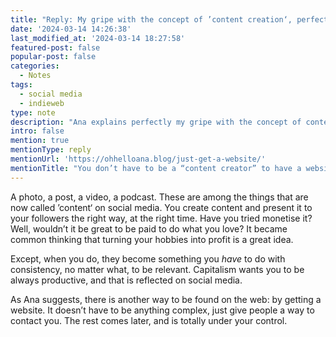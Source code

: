 ```yaml
---
title: "Reply: My gripe with the concept of ’content creation‘, perfectly explained by Ana"
date: '2024-03-14 14:26:38'
last_modified_at: '2024-03-14 18:27:58'
featured-post: false
popular-post: false
categories:
  - Notes
tags:
  - social media
  - indieweb
type: note
description: "Ana explains perfectly my gripe with the concept of content creation."
intro: false
mention: true
mentionType: reply
mentionUrl: 'https://ohhelloana.blog/just-get-a-website/'
mentionTitle: "You don’t have to be a “content creator” to have a website."
---
```

A photo, a post, a video, a podcast. These are among the things that are now called ’content‘ on social media. You create content and present it to your followers the right way, at the right time. Have you tried monetise it? Well, wouldn’t it be great to be paid to do what you love? It became common thinking that turning your hobbies into profit is a great idea.

Except, when you do, they become something you _have_ to do with consistency, no matter what, to be relevant. Capitalism wants you to be always productive, and that is reflected on social media.

As Ana suggests, there is another way to be found on the web: by getting a website. It doesn’t have to be anything complex, just give people a way to contact you. The rest comes later, and is totally under your control.

